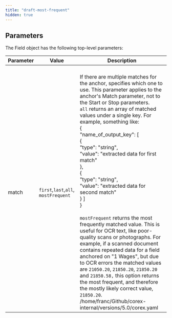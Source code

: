 ```yaml
---
title: "draft-most-frequent"
hidden: true
---
```




Parameters
----

The Field object has the following top-level parameters:

| Parameter | Value                                | Description                                                  |
| --------- | ------------------------------------ | ------------------------------------------------------------ |
|           |                                      |                                                              |
|           |                                      |                                                              |
|           |                                      |                                                              |
|           |                                      |                                                              |
| match     | `first`,`last`,`all`, `mostFrequent` | If there are multiple matches for the anchor, specifies which one to use. This parameter applies to the anchor's Match parameter, not to the Start or Stop parameters.<br/>`all` returns an array of matched values under a single key. For example, something like:  <br/>{<br/>  "name_of_output_key": [<br/>    {<br/>      "type": "string",<br/>      "value": "extracted data for first match"<br/>    },<br/>    {<br/>      "type": "string",<br/>      "value": "extracted data for second match"<br/>    } ]<br/>}<br/><br/>`mostFrequent` returns the most frequently matched value. This is useful for OCR text, like poor-quality scans or photographs. For example, if a scanned document contains repeated data for a field anchored on  "1 Wages", but due to OCR errors the matched values are `21050.20`, `21850.20`, `21850.20` and `21850.58,`  this option returns the most frequent, and therefore the mostly likely correct value,  `21850.20`. /home/franc/Github/corex-internal/versions/5.0/corex.yaml |

